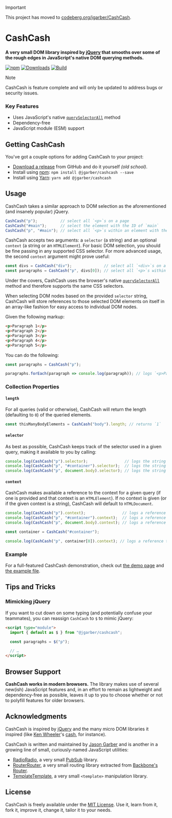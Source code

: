 > [!IMPORTANT]
> This project has moved to [codeberg.org/jgarber/CashCash](https://codeberg.org/jgarber/CashCash).

# CashCash

**A very small DOM library inspired by [jQuery](https://jquery.com) that smooths over some of the rough edges in JavaScript's native DOM querying methods.**

[![npm](https://img.shields.io/npm/v/@jgarber/cashcash.svg?logo=npm&style=for-the-badge)](https://www.npmjs.com/package/@jgarber/cashcash)
[![Downloads](https://img.shields.io/npm/dt/@jgarber/cashcash.svg?logo=npm&style=for-the-badge)](https://www.npmjs.com/package/@jgarber/cashcash)
[![Build](https://img.shields.io/github/actions/workflow/status/jgarber623/CashCash/ci.yml?branch=main&logo=github&style=for-the-badge)](https://github.com/jgarber623/CashCash/actions/workflows/ci.yml)

> [!NOTE]
> CashCash is feature complete and will only be updated to address bugs or security issues.

### Key Features

- Uses JavaScript's native [`querySelectorAll`](https://developer.mozilla.org/en-US/docs/Web/API/Document/querySelectorAll) method
- Dependency-free
- JavaScript module (ESM) support

## Getting CashCash

You've got a couple options for adding CashCash to your project:

- [Download a release](https://github.com/jgarber623/CashCash/releases) from GitHub and do it yourself _(old school)_.
- Install using [npm](https://www.npmjs.com/package/@jgarber/cashcash): `npm install @jgarber/cashcash --save`
- Install using [Yarn](https://yarnpkg.com/en/package/@jgarber/cashcash): `yarn add @jgarber/cashcash`

## Usage

CashCash takes a similar approach to DOM selection as the aforementioned (and insanely popular) jQuery.

```js
CashCash("p");          // select all `<p>`s on a page
CashCash("#main");      // select the element with the ID of `main`
CashCash("p", "#main"); // select all `<p>`s within an element with the ID of `main`
```

CashCash accepts two arguments: a `selector` (a string) and an optional `context` (a string or an `HTMLElement`). For basic DOM selection, you should be fine passing in any supported CSS selector. For more advanced usage, the second `context` argument might prove useful:

```js
const divs = CashCash("div");              // select all `<div>`s on a page
const paragraphs = CashCash("p", divs[0]); // select all `<p>`s within the first `<div>`
```

Under the covers, CashCash uses the browser's native [`querySelectorAll`](https://developer.mozilla.org/en-US/docs/Web/API/Document/querySelectorAll) method and therefore supports the same CSS selectors.

When selecting DOM nodes based on the provided `selector` string, CashCash will store references to those selected DOM elements on itself in an array-like fashion for easy access to individual DOM nodes.

Given the following markup:

```html
<p>Paragraph 1</p>
<p>Paragraph 2</p>
<p>Paragraph 3</p>
<p>Paragraph 4</p>
<p>Paragraph 5</p>
```

You can do the following:

```js
const paragraphs = CashCash("p");

paragraphs.forEach(paragraph => console.log(paragraph)); // logs `<p>Paragraph 1</p>`, `<p>Paragraph 2</p>`, etc.
```

### Collection Properties

#### `length`

For all queries (valid or otherwise), CashCash will return the length (defaulting to `0`) of the queried elements.

```js
const thisManyBodyElements = CashCash("body").length; // returns `1`
```

#### `selector`

As best as possible, CashCash keeps track of the selector used in a given query, making it available to you by calling:

```js
console.log(CashCash("p").selector);                // logs the string `p`
console.log(CashCash("p", "#container").selector);  // logs the string `#container p`
console.log(CashCash("p", document.body).selector); // logs the string `p`
```

#### `context`

CashCash makes available a reference to the context for a given query (if one is provided and that context is an `HTMLElement`). If no context is given (or if the given context is a string), CashCash will default to `HTMLDocument`.

```js
console.log(CashCash("p").context);                // logs a reference to `HTMLDocument`
console.log(CashCash("p", "#container").context);  // logs a reference to `HTMLDocument`
console.log(CashCash("p", document.body).context); // logs a reference to `<body>`

const container = CashCash("#container");

console.log(CashCash("p", container[0]).context); // logs a reference to `<div id="container">`
```

### Example

For a full-featured CashCash demonstration, check out [the demo page](https://jgarber623.github.io/CashCash/example/) and [the example file](https://github.com/jgarber623/CashCash/blob/main/example/index.html).

## Tips and Tricks

### Mimicking jQuery

If you want to cut down on some typing (and potentially confuse your teammates), you can reassign `CashCash` to `$` to mimic jQuery:

```html
<script type="module">
  import { default as $ } from "@jgarber/cashcash";

  const paragraphs = $("p");

  // …
</script>
```

## Browser Support

**CashCash works in modern browsers.** The library makes use of several new(ish) JavaScript features and, in an effort to remain as lightweight and dependency-free as possible, leaves it up to you to choose whether or not to polyfill features for older browsers.

## Acknowledgments

CashCash is inspired by [jQuery](https://jquery.com) and the many micro DOM libraries it inspired (like [Ken Wheeler](http://kenwheeler.github.io)'s [cash](https://github.com/kenwheeler/cash), for instance).

CashCash is written and maintained by [Jason Garber](https://sixtwothree.org) and is another in a growing line of small, curiously-named JavaScript utilities:

- [RadioRadio](https://github.com/jgarber623/RadioRadio), a very small [PubSub](https://en.wikipedia.org/wiki/Publish–subscribe_pattern) library.
- [RouterRouter](https://github.com/jgarber623/RouterRouter), a very small routing library extracted from [Backbone's Router](http://backbonejs.org/docs/backbone.html#section-185).
- [TemplateTemplate](https://github.com/jgarber623/TemplateTemplate), a very small `<template>` manipulation library.

## License

CashCash is freely available under the [MIT License](https://opensource.org/licenses/MIT). Use it, learn from it, fork it, improve it, change it, tailor it to your needs.
